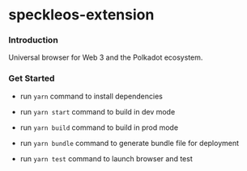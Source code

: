 # speckleos-extension
### Introduction
Universal browser for Web 3 and the Polkadot ecosystem. 

### Get Started

- run `yarn` command to install dependencies

- run `yarn start` command to build in dev mode

- run `yarn build` command to build in prod mode

- run `yarn bundle` command to generate bundle file for deployment

- run `yarn test` command to launch browser and test
